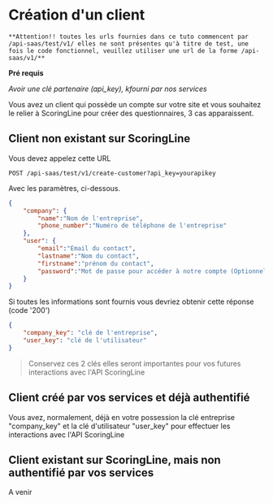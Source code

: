 Création d'un client
=====================================================================

```
**Attention!! toutes les urls fournies dans ce tuto commencent par /api-saas/test/v1/ elles ne sont présentes qu'à titre de test, une fois le code fonctionnel, veuillez utiliser une url de la forme /api-saas/v1/**
```

**Pré requis**

_Avoir une clé partenaire (api\_key), kfourni par nos services_


Vous avez un client qui possède un compte sur votre site et vous souhaitez le relier à ScoringLine pour créer des questionnaires, 3 cas apparaissent.

## Client non existant sur ScoringLine

Vous devez appelez cette URL

```
POST /api-saas/test/v1/create-customer?api_key=yourapikey
```

Avec les paramètres, ci-dessous.


```json
{
    "company": {
        "name":"Nom de l'entreprise",
        "phone_number":"Numéro de téléphone de l'entreprise"
    },
    "user": {
        "email":"Email du contact",
        "lastname":"Nom du contact",
        "firstname":"prénom du contact",
        "password":"Mot de passe pour accéder à notre compte (Optionnel auto généré si non fourni)"
    }
}
```

Si toutes les informations sont fournis vous devriez obtenir cette réponse (code '200')


```json
{
    "company_key": "clé de l'entreprise",
    "user_key": "clé de l'utilisateur"
}
```

> Conservez ces 2 clés elles seront importantes pour vos futures interactions avec l'API ScoringLine


## Client créé par vos services et déjà authentifié

Vous avez, normalement, déjà en votre possession la clé entreprise "company_key" et la clé d'utilisateur "user_key" pour effectuer les interactions avec l'API ScoringLine


## Client existant sur ScoringLine, mais non authentifié par vos services

A venir


